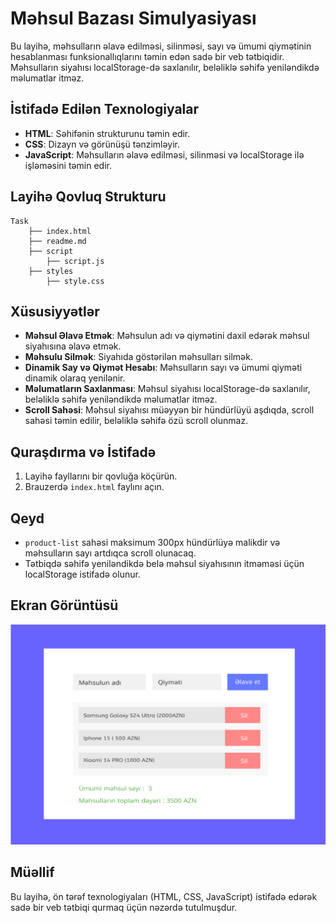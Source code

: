 # Məhsul Bazası Simulyasiyası

Bu layihə, məhsulların əlavə edilməsi, silinməsi, sayı və ümumi qiymətinin hesablanması funksionallıqlarını təmin edən sadə bir veb tətbiqidir. Məhsulların siyahısı localStorage-də saxlanılır, beləliklə səhifə yeniləndikdə məlumatlar itməz.

## İstifadə Edilən Texnologiyalar

- **HTML**: Səhifənin strukturunu təmin edir.
- **CSS**: Dizayn və görünüşü tənzimləyir.
- **JavaScript**: Məhsulların əlavə edilməsi, silinməsi və localStorage ilə işləməsini təmin edir.

## Layihə Qovluq Strukturu

    Task
        ├── index.html
        ├── readme.md
        ├── script
            ├── script.js
        ├── styles
            ├── style.css
            
## Xüsusiyyətlər

- **Məhsul Əlavə Etmək**: Məhsulun adı və qiymətini daxil edərək məhsul siyahısına əlavə etmək.
- **Məhsulu Silmək**: Siyahıda göstərilən məhsulları silmək.
- **Dinamik Say və Qiymət Hesabı**: Məhsulların sayı və ümumi qiyməti dinamik olaraq yenilənir.
- **Məlumatların Saxlanması**: Məhsul siyahısı localStorage-də saxlanılır, beləliklə səhifə yeniləndikdə məlumatlar itməz.
- **Scroll Sahəsi**: Məhsul siyahısı müəyyən bir hündürlüyü aşdıqda, scroll sahəsi təmin edilir, beləliklə səhifə özü scroll olunmaz.

## Quraşdırma və İstifadə

1. Layihə fayllarını bir qovluğa köçürün.
2. Brauzerdə `index.html` faylını açın.

## Qeyd

- `product-list` sahəsi maksimum 300px hündürlüyə malikdir və məhsulların sayı artdıqca scroll olunacaq.
- Tətbiqdə səhifə yeniləndikdə belə məhsul siyahısının itməməsi üçün localStorage istifadə olunur.

## Ekran Görüntüsü

![Screenshot](product-screenshot.png)

## Müəllif

Bu layihə, ön tərəf texnologiyaları (HTML, CSS, JavaScript) istifadə edərək sadə bir veb tətbiqi qurmaq üçün nəzərdə tutulmuşdur.
